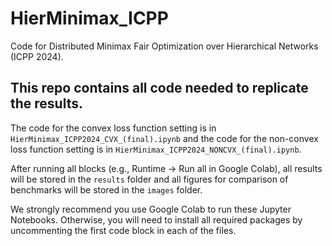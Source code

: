 # HierMinimax_ICPP
Code for Distributed Minimax Fair Optimization over Hierarchical Networks (ICPP 2024).

## This repo contains all code needed to replicate the results.
The code for the convex loss function setting is in `HierMinimax_ICPP2024_CVX_(final).ipynb` and the code for the non-convex loss function setting is in `HierMinimax_ICPP2024_NONCVX_(final).ipynb`.

After running all blocks (e.g., Runtime -> Run all in Google Colab), all results will be stored in the `results` folder and all figures for comparison of benchmarks will be stored in the `images` folder. 

We strongly recommend you use Google Colab to run these Jupyter Notebooks. Otherwise, you will need to install all required packages by uncommenting the first code block in each of the files.
